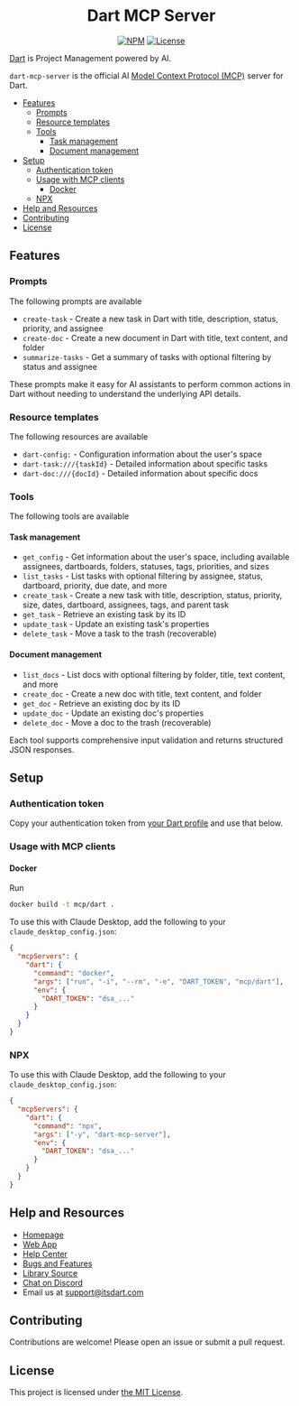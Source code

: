 <div align="center">
  <h1>Dart MCP Server</h1>
  <p>
    <a href="https://npmjs.com/package/dart-mcp-server"><img src="https://img.shields.io/npm/v/dart-mcp-server" alt="NPM"></a>
    <a href="LICENSE"><img src="https://img.shields.io/github/license/its-dart/dart-mcp-server" alt="License"></a>
  </p>
</div>

[Dart](https://itsdart.com?nr=1) is Project Management powered by AI.

`dart-mcp-server` is the official AI [Model Context Protocol (MCP)](https://github.com/modelcontextprotocol) server for Dart.

- [Features](#features)
  - [Prompts](#prompts)
  - [Resource templates](#resource-templates)
  - [Tools](#tools)
    - [Task management](#task-management)
    - [Document management](#document-management)
- [Setup](#setup)
  - [Authentication token](#authentication-token)
  - [Usage with MCP clients](#usage-with-mcp-clients)
    - [Docker](#docker)
  - [NPX](#npx)
- [Help and Resources](#help-and-resources)
- [Contributing](#contributing)
- [License](#license)

## Features

### Prompts

The following prompts are available

- `create-task` - Create a new task in Dart with title, description, status, priority, and assignee
- `create-doc` - Create a new document in Dart with title, text content, and folder
- `summarize-tasks` - Get a summary of tasks with optional filtering by status and assignee

These prompts make it easy for AI assistants to perform common actions in Dart without needing to understand the underlying API details.

### Resource templates

The following resources are available

- `dart-config:` - Configuration information about the user's space
- `dart-task:///{taskId}` - Detailed information about specific tasks
- `dart-doc:///{docId}` - Detailed information about specific docs

### Tools

The following tools are available

#### Task management

- `get_config` - Get information about the user's space, including available assignees, dartboards, folders, statuses, tags, priorities, and sizes
- `list_tasks` - List tasks with optional filtering by assignee, status, dartboard, priority, due date, and more
- `create_task` - Create a new task with title, description, status, priority, size, dates, dartboard, assignees, tags, and parent task
- `get_task` - Retrieve an existing task by its ID
- `update_task` - Update an existing task's properties
- `delete_task` - Move a task to the trash (recoverable)

#### Document management

- `list_docs` - List docs with optional filtering by folder, title, text content, and more
- `create_doc` - Create a new doc with title, text content, and folder
- `get_doc` - Retrieve an existing doc by its ID
- `update_doc` - Update an existing doc's properties
- `delete_doc` - Move a doc to the trash (recoverable)

Each tool supports comprehensive input validation and returns structured JSON responses.

## Setup

### Authentication token

Copy your authentication token from [your Dart profile](https://app.itsdart.com/?settings=account) and use that below.

### Usage with MCP clients

#### Docker

Run

```bash
docker build -t mcp/dart .
```

To use this with Claude Desktop, add the following to your `claude_desktop_config.json`:

```json
{
  "mcpServers": {
    "dart": {
      "command": "docker",
      "args": ["run", "-i", "--rm", "-e", "DART_TOKEN", "mcp/dart"],
      "env": {
        "DART_TOKEN": "dsa_..."
      }
    }
  }
}
```

### NPX

To use this with Claude Desktop, add the following to your `claude_desktop_config.json`:

```json
{
  "mcpServers": {
    "dart": {
      "command": "npx",
      "args": ["-y", "dart-mcp-server"],
      "env": {
        "DART_TOKEN": "dsa_..."
      }
    }
  }
}
```

## Help and Resources

- [Homepage](https://www.itsdart.com/?nr=1)
- [Web App](https://app.itsdart.com/)
- [Help Center](https://help.itsdart.com/)
- [Bugs and Features](https://app.itsdart.com/p/r/JFyPnhL9En61)
- [Library Source](https://github.com/its-dart/dart-mcp-server/)
- [Chat on Discord](https://discord.gg/RExv8jEkSh)
- Email us at [support@itsdart.com](mailto:support@itsdart.com)

## Contributing

Contributions are welcome! Please open an issue or submit a pull request.

## License

This project is licensed under [the MIT License](LICENSE).
